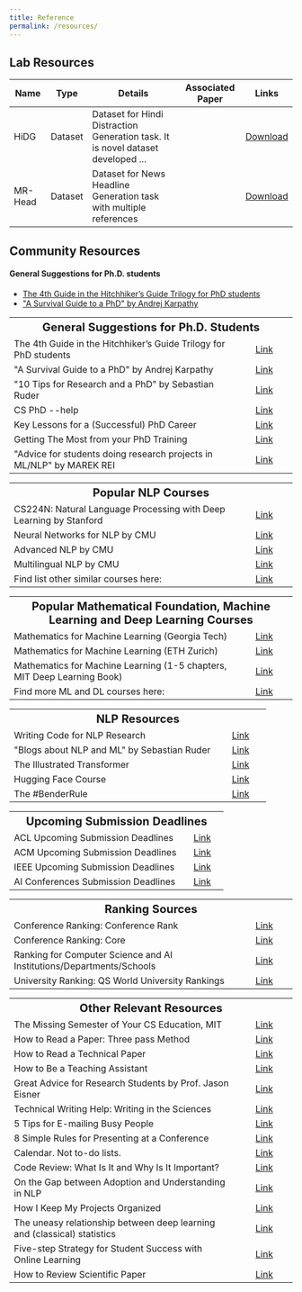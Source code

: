 ```yaml
---
title: Reference
permalink: /resources/
---
```


## Lab Resources

<table>
  <thead>
    <tr>
      <th>Name</th>
      <th>Type</th>
      <th>Details</th>
      <th>Associated Paper</th>
      <th>Links</th>
    </tr>
  </thead>
  <tbody>
    <tr>
      <td>HiDG</td>
      <td>Dataset</td>
      <td>Dataset for Hindi Distraction Generation task. It is novel dataset developed ...</td>
      <td><a></a></td>
      <td><a href="https://iith-my.sharepoint.com/personal/cs18resch11003_iith_ac_in/_layouts/15/onedrive.aspx?id=%2Fpersonal%2Fcs18resch11003%5Fiith%5Fac%5Fin%2FDocuments%2FZmBART%2FZmBART%5Frelease%2FHi%5FDG%5Fdataset&ga=1" download>Download</a></td>
    </tr>
    <tr>
      <td>MR-Head</td>
      <td>Dataset</td>
      <td>Dataset for News Headline Generation task with multiple references</td>
      <td><a></a></td>
      <td><a href="https://drive.google.com/drive/u/0/folders/1HcKvtgCvFItnUJBtcJJy7zJSwhiKfRJF" download>Download</a></td>
    </tr>
  </tbody>
</table>





## Community Resources

#### General Suggestions for Ph.D. students
- [The 4th Guide in the Hitchhiker’s Guide Trilogy for PhD students](http://www.cs.unc.edu/~azuma/hitch4.html)
- ["A Survival Guide to a PhD" by Andrej Karpathy](http://karpathy.github.io/2016/09/07/phd/)

<table>
   <tr>
    <th colspan="2"  style="text-align: center; font-size: 20px;">General Suggestions for Ph.D. Students</th>
  </tr>
  <tr>
    <td style="width: 80%;">The 4th Guide in the Hitchhiker’s Guide Trilogy for PhD students</td>
    <td style="width: 20%; text-align: center"><a href="http://www.cs.unc.edu/~azuma/hitch4.html" target="_blank">Link</a></td>
  </tr>
  <tr>
    <td>"A Survival Guide to a PhD" by Andrej Karpathy</td>
    <td style="width: 20%; text-align: center"><a href="http://karpathy.github.io/2016/09/07/phd/" target="_blank">Link</a></td>
  </tr>
  <tr>
    <td>"10 Tips for Research and a PhD" by Sebastian Ruder</td>
    <td style="width: 20%; text-align: center"><a href="https://www.ruder.io/10-tips-for-research-and-a-phd/" target="_blank">Link</a></td>
  </tr>
  <tr>
    <td>CS PhD --help</td>
    <td style="width: 20%; text-align: center"><a href="https://phdadvice.carrd.co/" target="_blank">Link</a></td>
  </tr>
  <tr>
    <td>Key Lessons for a (Successful) PhD Career</td>
    <td style="width: 20%; text-align: center"><a href="https://www.cs.jhu.edu/~cxliu/2020/key-lessons-for-a-successful-phd-career.html" target="_blank">Link</a></td>
  </tr>
  <tr>
    <td>Getting The Most from your PhD Training</td>
    <td style="width: 20%; text-align: center"><a href="https://jalote.wordpress.com/2021/07/20/getting-the-most-from-your-phd-training/" target="_blank">Link</a></td>
  </tr>
  <tr>
    <td>"Advice for students doing research projects in ML/NLP" by MAREK REI</td>
    <td style="width: 20%; text-align: center"><a href="https://www.marekrei.com/blog/ml-nlp-research-project-advice/" target="_blank">Link</a></td>
  </tr>
</table>

<!-- <ol>
  <li><a href="http://www.cs.unc.edu/~azuma/hitch4.html">The 4th guide in the Hitchhiker’s guide for PhD</a></li>
  <li><a href="http://karpathy.github.io/2016/09/07/phd/">A Survival Guide to a PhD by Andrej Karpathy</a></li>
  <li><a href="https://www.ruder.io/10-tips-for-research-and-a-phd/">10 Tips for Research and a PhD by Sebastian Ruder</a></li>
  <li><a href="https://phdadvice.carrd.co/">CS PhD --help</a></li>
  <li><a href="https://www.cs.jhu.edu/~cxliu/2020/key-lessons-for-a-successful-phd-career.html">Key Lessons for a (Successful) PhD Career</a></li>
  <li><a href="https://jalote.wordpress.com/2021/07/20/getting-the-most-from-your-phd-training/">Getting The Most from your PhD Training</a></li>
  <li><a href="https://www.marekrei.com/blog/ml-nlp-research-project-advice/">Advice for students doing research projects in ML/NLP by MAREK REI</a></li>
</ol> -->

<table>
  <tr>
    <th colspan="2" style="text-align: center; font-size: 20px;">Popular NLP Courses</th>
  </tr>
  <tr>
    <td style="width: 80%">CS224N: Natural Language Processing with Deep Learning by Stanford</td>
    <td style="width: 20%; text-align: center"><a href="http://web.stanford.edu/class/cs224n/" target="_blank">Link</a></td>
  </tr>
  <tr>
    <td>Neural Networks for NLP by CMU</td>
    <td style="width: 20%; text-align: center"><a href="http://phontron.com/class/nn4nlp2021/schedule.html" target="_blank">Link</a></td>
  </tr>
  <tr>
    <td>Advanced NLP by CMU</td>
    <td style="width: 20%; text-align: center"><a href="https://people.cs.umass.edu/~miyyer/cs685/" target="_blank">Link</a></td>
  </tr>
  <tr>
    <td>Multilingual NLP by CMU</td>
    <td style="width: 20%; text-align: center"><a href="http://phontron.com/class/multiling2022/" target="_blank">Link</a></td>
  </tr>
  <tr>
    <td>Find list other similar courses here:</td>
    <td style="width: 20%; text-align: center"><a href="https://deep-learning-drizzle.github.io/index.html#nlpnn" target="_blank">Link</a></td>
  </tr>
</table>


<!-- ### Top NLP Courses
<ol>
  <li><a href="http://web.stanford.edu/class/cs224n/">CS224N: Natural Language Processing with Deep Learning, Stanford</a></li>
  <li><a href="http://phontron.com/class/nn4nlp2021/schedule.html">Neural Networks for NLP, CMU</a></li>
  <li><a href="https://people.cs.umass.edu/~miyyer/cs685/">Advanced NLP, CMU</a></li>
  <li><a href="http://phontron.com/class/multiling2022/">Multilingual NLP, CMU</a></li>
  <li>Find more here: <a href="https://deep-learning-drizzle.github.io/index.html#nlpnn">Link</a></li>
</ol> -->


<table>
  <tr>
    <th colspan="2" style="text-align: center; font-size: 20px;">Popular Mathematical Foundation, Machine Learning and Deep Learning Courses</th>
  </tr>
  <tr>
    <td style="width: 80%">Mathematics for Machine Learning (Georgia Tech)</td>
    <td style="width: 20%; text-align: center"><a href="https://jrom.ece.gatech.edu/mfml-f20-notes/" target="_blank">Link</a></td>
  </tr>
  <tr>
    <td style="width: 80%">Mathematics for Machine Learning (ETH Zurich)</td>
    <td  style="width: 20%; text-align: center"><a href=a href="https://www.youtube.com/watch?v=eKXZn_tbQmc&list=PLiud-28tsatL0MbfJFQQS7MYkrFrujCYp" target="_blank">Link</a></td>
  </tr>
  <tr>
    <td>Mathematics for Machine Learning (1-5 chapters, MIT Deep Learning Book)</td>
    <td style="width: 20%; text-align: center"><a href="https://github.com/janishar/mit-deep-learning-book-pdf/tree/master/chapter-wise-pdf" target="_blank">Link</a></td>
  </tr>
  <tr>
    <td>Find more ML and DL courses here:</td>
    <td style="width: 20%; text-align: center"><a href="https://deep-learning-drizzle.github.io/" target="_blank">Link</a></td>
  </tr>
</table>




<table>
  <tr>
    <th colspan="2" style="text-align: center; font-size: 20px;">NLP Resources</th>
  </tr>
  <tr>
    <td style="width: 80%">Writing Code for NLP Research</td>
    <td style="width: 20%; text-align: center"><a href="https://aclanthology.org/D18-3003/" target="_blank">Link</a></td>
  </tr>
  <tr>
    <td style="width: 80%">"Blogs about NLP and ML" by Sebastian Ruder</td>
    <td style="width: 20%; text-align: center"><a href="https://www.ruder.io/" target="_blank">Link</a></td>
  </tr>
  <tr>
    <td>The Illustrated Transformer</td>
    <td style="width: 20%; text-align: center"><a href="https://jalammar.github.io/illustrated-transformer/" target="_blank">Link</a></td>
  </tr>
  <tr>
    <td>Hugging Face Course</td>
    <td style="width: 20%; text-align: center"><a href="https://huggingface.co/course/chapter1/1" target="_blank">Link</a></td>
  </tr>
  <tr>
    <td>The #BenderRule</td>
    <td style="width: 20%; text-align: center"><a href="https://thegradient.pub/the-benderrule-on-naming-the-languages-we-study-and-why-it-matters/" target="_blank">Link</a></td>
  </tr>
</table>



<table>
  <tr>
    <th colspan="2" style="text-align: center; font-size: 20px;">Upcoming Submission Deadlines</th>
  </tr>
  <tr>
    <td style="width: 80%">ACL Upcoming Submission Deadlines</td>
    <td style="width: 20%; text-align: center"><a href="https://www.aclweb.org/portal/events" target="_blank">Link</a></td>
  </tr>
  <tr>
    <td style="width: 80%">ACM Upcoming Submission Deadlines</td>
    <td style="width: 20%; text-align: center"><a href="https://www.acm.org/conferences/upcoming-submission-deadlines" target="_blank">Link</a></td>
  </tr>
  <tr>
    <td>IEEE Upcoming Submission Deadlines</td>
    <td style="width: 20%; text-align: center"><a href="https://www.ieee.org/conferences/" target="_blank">Link</a></td>
  </tr>
  <tr>
    <td>AI Conferences Submission Deadlines</td>
    <td style="width: 20%; text-align: center"><a href="https://aideadlin.es/?sub=ML,CV,CG,NLP,RO,SP,DM,AP,KR" target="_blank">Link</a></td>
  </tr>
</table>


<table>
  <tr>
    <th colspan="2" style="text-align: center; font-size: 20px;">Ranking Sources</th>
  </tr>
  <tr>
    <td style="width: 80%">Conference Ranking: Conference Rank</td>
    <td style="width: 20%; text-align: center"><a href="http://www.conferenceranks.com/" target="_blank">Link</a></td>
  </tr>
  <tr>
    <td>Conference Ranking: Core</td>
    <td style="width: 20%; text-align: center"><a href="http://portal.core.edu.au/conf-ranks/" target="_blank">Link</a></td>
  </tr>
  <tr>
    <td>Ranking for Computer Science and AI Institutions/Departments/Schools </td>
    <td style="width: 20%; text-align: center"><a href="https://csrankings.org/#/index?all&us" target="_blank">Link</a></td>
  </tr>
  <tr>
    <td>University Ranking: QS World University Rankings</td>
    <td style="width: 20%; text-align: center"><a href="https://www.topuniversities.com/university-rankings" target="_blank">Link</a></td>
  </tr>
</table>






<!-- ### NLP Resources
<ol>
  <li><a href="https://aclanthology.org/D18-3003/">Writing Code for NLP Research</a></li>
  <li><a href="https://www.ruder.io/">Blogs about NLP and ML by Sebastian Ruder.</a></li>
  <li><a href="https://jalammar.github.io/illustrated-transformer/">The Illustrated Transformer</a></li>
  <li><a href="https://huggingface.co/course/chapter1/1">Hugging Face Course</a></li>
  <li><a href="https://thegradient.pub/the-benderrule-on-naming-the-languages-we-study-and-why-it-matters/">The #BenderRule</a></li>
</ol> -->


<!-- ### Other Relevant Resources -->
<table>
  <tr>
    <th colspan="2" style="text-align: center; font-size: 20px;">Other Relevant Resources</th>
  </tr>
  <tr>
    <td style="width: 80%">The Missing Semester of Your CS Education, MIT</td>
    <td  style="width: 20%; text-align: center"><a href="https://missing.csail.mit.edu/" target="_blank">Link</a></td>
  </tr>
  <tr>
    <td>How to Read a Paper: Three pass Method</td>
    <td style="width: 20%; text-align: center"><a href="http://ccr.sigcomm.org/online/files/p83-keshavA.pdf" target="_blank">Link</a></td>
  </tr>
  <tr>
    <td>How to Read a Technical Paper</td>
    <td style="width: 20%; text-align: center"><a href="https://www.cs.jhu.edu/~jason/advice/how-to-read-a-paper.html" target="_blank">Link</a></td>
  </tr>
  <tr>
    <td>How to Be a Teaching Assistant</td>
    <td style="width: 20%; text-align: center"><a href="https://www.cs.jhu.edu/~jason/advice/how-to-ta.html" target="_blank">Link</a></td>
  </tr>
  <tr>
    <td>Great Advice for Research Students by Prof. Jason Eisner</td>
    <td style="width: 20%; text-align: center"><a href="https://www.cs.jhu.edu/~jason/advice/" target="_blank">Link</a></td>
  </tr>
  <tr>
    <td>Technical Writing Help: Writing in the Sciences</td>
    <td style="width: 20%; text-align: center"><a href="https://www.coursera.org/learn/sciwrite?utm_source=gg&utm_medium=sem&utm_campaign=B2C_INDIA_google-it-support_FTCOF_professional-certificates_PMax-arte-NRL_within_14D&utm_content=B2C&campaignid=19193875347&adgroupid=&device=c&keyword=&matchtype=&network=x&devicemodel=&adpostion=&creativeid=&hide_mobile_promo&gclid=CjwKCAjw586hBhBrEiwAQYEnHW7HiWTISGph-DuNlpT09brHwEelXzXhcfNj8CxUyETbj6M7pxl40BoCdlEQAvD_BwE" target="_blank">Link</a></td>
  </tr>
  <tr>
    <td>5 Tips for E-mailing Busy People</td>
    <td style="width: 20%; text-align: center"><a href="https://tim.blog/2008/05/19/5-tips-for-e-mailing-busy-people/" target="_blank">Link</a></td>
  </tr>
  <tr>
    <td>8 Simple Rules for Presenting at a Conference</td>
    <td style="width: 20%; text-align: center"><a href="https://www.cell.com/matter/fulltext/S2590-2385(20)30195-8" target="_blank">Link</a></td>
  </tr>
  <tr>
    <td>Calendar. Not to-do lists.</td>
    <td style="width: 20%; text-align: center"><a href="https://deviparikh.medium.com/calendar-in-stead-of-to-do-lists-9ada86a512dd" target="_blank">Link</a></td>
  </tr>
  <tr>
    <td>Code Review: What Is It and Why Is It Important?</td>
    <td style="width: 20%; text-align: center"><a href="http://thinkapps.com/blog/development/what-is-code-review/" target="_blank">Link</a></td>
  </tr>
  <tr>
    <td>On the Gap between Adoption and Understanding in NLP</td>
    <td style="width: 20%; text-align: center"><a href="https://aclanthology.org/2021.findings-acl.340.pdf" target="_blank">Link</a></td>
  </tr>
  <tr>
    <td>How I Keep My Projects Organized</td>
    <td style="width: 20%; text-align: center"><a href="https://sebastianraschka.com/blog/2021/project-management.html" target="_blank">Link</a></td>
  </tr>
  <tr>
    <td>The uneasy relationship between deep learning and (classical) statistics</td>
    <td style="width: 20%; text-align: center"><a href="https://windowsontheory.org/2022/06/20/the-uneasy-relationship-between-deep-learning-and-classical-statistics/" target="_blank">Link</a></td>
  </tr>
  <tr>
    <td>Five-step Strategy for Student Success with Online Learning</td>
    <td style="width: 20%; text-align: center"><a href="https://onlinelearninginsights.wordpress.com/2012/09/28/five-step-strategy-for-student-success-with-online-learning/" target="_blank">Link</a></td>
  </tr>
  <tr>
    <td>How to Review Scientific Paper</td>
    <td style="width: 20%; text-align: center"><a href="https://aclrollingreview.org/reviewertutorial" target="_blank">Link</a></td>
  </tr>
</table>



<!-- ### Other Relevant Resources
<ol>
  <li><a href="https://missing.csail.mit.edu/">The Missing Semester of Your CS Education, MIT</a></li>
  <li><a href="http://ccr.sigcomm.org/online/files/p83-keshavA.pdf">How to Read a Paper: Three pass Method</a></li>
  <li><a href="https://www.cs.jhu.edu/~jason/advice/how-to-read-a-paper.html">How to Read a Technical Paper</a></li>
  <li><a href="https://www.cs.jhu.edu/~jason/advice/how-to-ta.html">How to Be a Teaching Assistant</a></li>
  <li><a href="https://www.cs.jhu.edu/~jason/advice/">Great Advice for Research Students by  Prof. Jason Eisner </a></li>
  <li>Technical Writing Help: <a href="https://www.coursera.org/learn/sciwrite?utm_source=gg&utm_medium=sem&utm_campaign=B2C_INDIA_google-it-support_FTCOF_professional-certificates_PMax-arte-NRL_within_14D&utm_content=B2C&campaignid=19193875347&adgroupid=&device=c&keyword=&matchtype=&network=x&devicemodel=&adpostion=&creativeid=&hide_mobile_promo&gclid=CjwKCAjw586hBhBrEiwAQYEnHW7HiWTISGph-DuNlpT09brHwEelXzXhcfNj8CxUyETbj6M7pxl40BoCdlEQAvD_BwE">Writing in the Sciences</a></li>
  <li><a href="https://tim.blog/2008/05/19/5-tips-for-e-mailing-busy-people/">5 Tips for E-mailing Busy People</a></li>
  <li><a href="https://www.cell.com/matter/fulltext/S2590-2385(20)30195-8">8 Simple Rules for Presenting at a Conference</a></li>
  <li><a href="https://deviparikh.medium.com/calendar-in-stead-of-to-do-lists-9ada86a512dd">Calendar. Not to-do lists.</a></li>
  <li><a href="http://thinkapps.com/blog/development/what-is-code-review/">Code Review: What Is It and Why Is It Important?</a></li>
  <li><a href="https://aclanthology.org/2021.findings-acl.340.pdf">On the Gap between Adoption and Understanding in NLP</a></li>
  <li><a href="https://sebastianraschka.com/blog/2021/project-management.html">How I Keep My Projects Organized</a></li>
  <li><a href="https://windowsontheory.org/2022/06/20/the-uneasy-relationship-between-deep-learning-and-classical-statistics/">The uneasy relationship between deep learning and (classical) statistics</a></li>
  <li><a href="https://onlinelearninginsights.wordpress.com/2012/09/28/five-step-strategy-for-student-success-with-online-learning/">Five-step Strategy for Student Success with Online Learning</a></li>
  <li><a href="https://aclrollingreview.org/reviewertutorial">How to Review Scientific Paper</a></li>
</ol> -->



